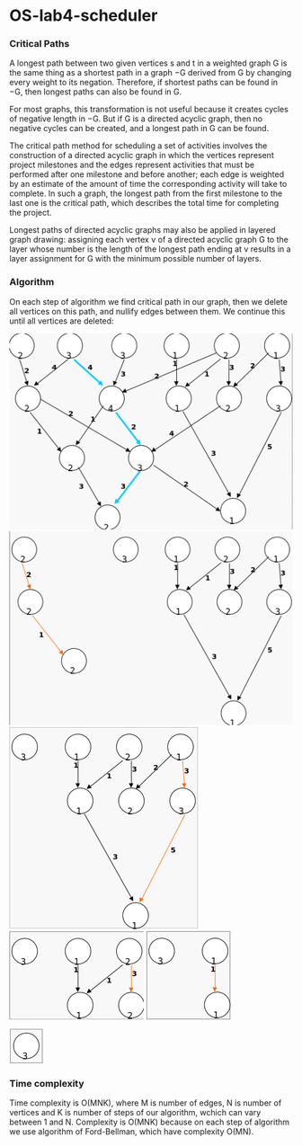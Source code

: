 # OS-lab4-scheduler

### Critical Paths

A longest path between two given vertices s and t in a weighted graph G is the same thing as a shortest path in a graph −G derived from G by changing every weight to its negation. Therefore, if shortest paths can be found in −G, then longest paths can also be found in G.

For most graphs, this transformation is not useful because it creates cycles of negative length in −G. But if G is a directed acyclic graph, then no negative cycles can be created, and a longest path in G can be found.

The critical path method for scheduling a set of activities involves the construction of a directed acyclic graph in which the vertices represent project milestones and the edges represent activities that must be performed after one milestone and before another; each edge is weighted by an estimate of the amount of time the corresponding activity will take to complete. In such a graph, the longest path from the first milestone to the last one is the critical path, which describes the total time for completing the project.

Longest paths of directed acyclic graphs may also be applied in layered graph drawing: assigning each vertex v of a directed acyclic graph G to the layer whose number is the length of the longest path ending at v results in a layer assignment for G with the minimum possible number of layers. 

### Algorithm

On each step of algorithm we find critical path in our graph, then we delete all vertices on this path, and nullify edges between them. We continue this until all vertices are deleted:

![p1](./img/1.png)
![p2](./img/2.png)
![p3](./img/3.png)
![p4](./img/4.png)
![p5](./img/5.png)

![p6](./img/6.png)

### Time complexity
Time complexity is O(MNK), where M is number of edges, N is number of vertices and K is number of steps of our algorithm, wchich can vary between 1 and N. Complexity is O(MNK) because on each step of algorithm we use algorithm of Ford-Bellman, which have complexity O(MN). 